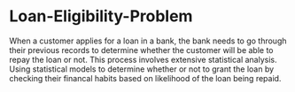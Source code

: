 # Loan-Eligibility-Problem
When a customer applies for a loan in a bank, the bank needs to go through their previous records to determine whether the customer will be able to repay the loan or not. This process involves extensive statistical analysis. Using statistical models to determine whether or not to grant the loan by checking their financal habits based on likelihood of the loan being repaid.
